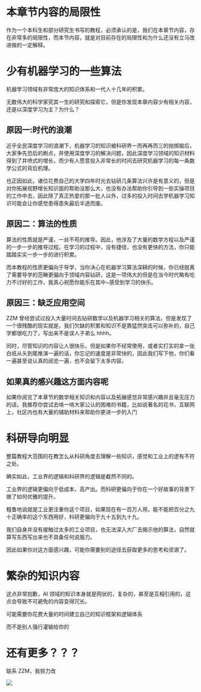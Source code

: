 # 本章节内容的局限性

作为一个本科生和部分研究生书写的教程，必须承认的是，我们在本章节内容，存在非常多的局限性，而本节内容，就是对目前存在的局限性和为什么还没有立马改进做的一定解释。

# 少有机器学习的一些算法

机器学习领域有非常庞大的知识体系和一代人十几年的积累。

无数伟大的科学家究其一生的研究和探索它，但是你发现本章内容少有相关内容，还是以深度学习为主？为什么？

## 原因一:时代的浪潮

近乎全民深度学习的浪潮下，机器学习的知识被科研界一而再再而三的抛掷脑后，大家争先恐后的刷点，并使用深度学习的解决问题，因此深度学习领域的知识材料得到了井喷式的增长，而少有人愿意投入非常长的时间去研究机器学习的每一条数学公式的背后机理。

也正因如此，诸位花费自己的大学四年时光去钻研几条算法兴许是有意义的，但是对你拓展视野增长知识面的帮助没那么大，也没有办法帮助你引导到一些实操项目的工作中去，因此除了真正热爱的那一批人以外，过多的投入时间去学机器学习知识可能会让你感觉患得患失最后半途而废。

## 原因二：算法的性质

算法的性质就是严谨，一丝不苟的推导。因此，他涉及了大量的数学方程以及严谨的一步一步的推导过程。在学习的过程中，没有捷径，也没有更快的方法，你只能踏踏实实一步一步的进行积累。

而本教程的性质更偏向于导学，当你决心在机器学习算法深耕的时候，你已经脱离了需要导学的范畴更偏向于领域内容钻研，这是一项伟大的但是在当今时代略有吃力不讨好的工作，我真心祝愿你能乐在其中~感受到学习的快乐。

## 原因三：缺乏应用空间

ZZM 曾经尝试过投入大量时间去钻研数学以及机器学习相关的算法，但是发现了一个很残酷的现实就是，我们欠缺的积累和知识不是靠猛然突击可以弥补的，自己学都很吃力了，写出来不是误人子弟么 hhhh。

同时，尽管知识的内容让人很快乐，但是如果你不经常使用，或者实打实的拿一张白纸从头到尾推演一遍的话，你忘记的速度是非常快的，因此我们写下他，你们看一遍甚至说认真的阅览一遍，也不会留下太多内容。

## 如果真的感兴趣这方面内容呢

如果你阅览了本章节的数学相关知识和内容以及拓展感觉非常感兴趣并且毫无压力的话，我推荐你尝试去啃一啃大家公认的困难的书籍，比如说著名的花书，互联网上，社区内也有大量的辅助材料来帮助你更进一步的入门

# 科研导向明显

整篇教程大范围的在教怎么从科研角度去理解一些知识，感觉和工业上的逻有不符之处。

确实如此，工业界的逻辑和科研界的逻辑是截然不同的。

工业界的逻辑更偏向于低成本，高产出。而科研更偏向于你在一个好故事的背景下做了如何优雅的提升。

粗鲁地说就是工业更注重你这个项目，如果现在有一百万人用，能不能把百分之九十正确率的这个东西用好，科研更偏向于九十五到九十九。

我们自身并没有接触过太多的工业项目，也无法深入大厂去揭示他的算法，自然就算写东西写出来也不具备任何说服力。

因此如果你对这方面感兴趣，可能你需要别的途径去获取更多的思考和资源了。

# 繁杂的知识内容

这点非常抱歉，AI 领域的知识本身就是网状的，复杂的，甚至是互相引用的，这点会导致不可避免的内容变得冗长。

可能需要你花费大量的时间建立自己的知识框架和逻辑体系

而不是别人强行灌输给你的

# 还有更多？？？

联系 ZZM，我努力改

![](static/boxcnfYSoVgoERduiWP0jWNWMxf.jpg)

